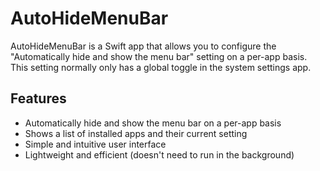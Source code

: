 # AutoHideMenuBar

AutoHideMenuBar is a Swift app that allows you to configure the "Automatically hide and show the menu bar" setting on a per-app basis. This setting normally only has a global toggle in the system settings app.

## Features

- Automatically hide and show the menu bar on a per-app basis
- Shows a list of installed apps and their current setting
- Simple and intuitive user interface
- Lightweight and efficient (doesn't need to run in the background)
